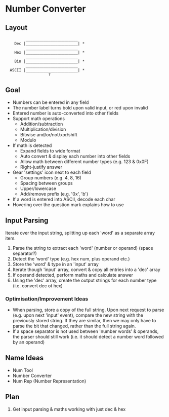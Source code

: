 # Number Converter

## Layout
             _______________________
        Dec |_______________________| *
             _______________________
        Hex |_______________________| *
             _______________________
        Bin |_______________________| *
             _______________________
      ASCII |_______________________| *
                       ?

## Goal
- Numbers can be entered in any field
- The number label turns bold upon valid input, or red upon invalid
- Entered number is auto-converted into other fields
- Support math operations
  - Addition/subtraction
  - Multiplication/division
  - Bitwise and/or/not/xor/shift
  - Modulo
- If math is detected
  - Expand fields to wide format
  - Auto convert & display each number into other fields
  - Allow math between different number types (e.g. 123 & 0x0F)
  - Right-justify answer
- Gear 'settings' icon next to each field
  - Group numbers (e.g. 4, 8, 16)
  - Spacing between groups
  - Upper/lowercase
  - Add/remove prefix (e.g. '0x', 'b')
- If a word is entered into ASCII, decode each char
- Hovering over the question mark explains how to use

## Input Parsing
Iterate over the input string, splitting up each 'word' as a separate array item.

1. Parse the string to extract each 'word' (number or operand) (space separator?) 
2. Detect the 'word' type (e.g. hex num, plus operand etc.)
3. Store the 'word' & type in an 'input' array
4. Iterate though 'input' array, convert & copy all entries into a 'dec' array
5. If operand detected, perform maths and calculate answer
6. Using the 'dec' array, create the output strings for each number type (i.e. convert dec ot hex)

### Optimisation/Improvement Ideas
- When parsing, store a copy of the full string. Upon next request to parse (e.g. upon next 'input' event), compare the new string with the previously stored string. If they are similar, then we may only have to parse the bit that changed, rather than the full string again.
- If a space separator is not used between 'number words' & operands, the parser should still work (i.e. it should detect a number word followed by an operand)

## Name Ideas
- Num Tool
- Number Converter
- Num Rep (Number Representation)

## Plan
1. Get input parsing & maths working with just dec & hex